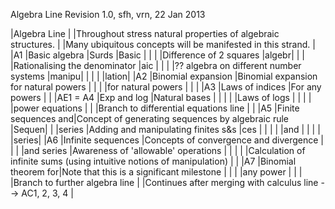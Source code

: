 
Algebra Line
Revision 1.0, sfh, vrn, 22 Jan 2013

|Algebra Line                                                                                                   |
|Throughout stress natural properties of algebraic structures.                                                  |
|Many ubiquitous concepts will be manifested in this strand.                                                    |
|A1         |Basic algebra       |Surds                                                                  |Basic |
|           |                    |Difference of 2 squares                                                |algebr|
|           |                    |Rationalising the denominator                                          |aic   |
|           |                    |?? algebra on different number systems                                 |manipu|
|           |                    |                                                                       |lation|
|A2         |Binomial expansion  |Binomial expansion for natural powers                                  |      |
|           |for natural powers  |                                                                       |      |
|A3         |Laws of indices     |For any powers                                                         |      |
|AE1 = A4   |Exp and log         |Natural bases                                                          |      |
|           |                    |Laws of logs                                                           |      |
|           |                    |power equations                                                        |      |
|Branch to differential equations line                                                                   |      |
|A5         |Finite sequences and|Concept of generating sequences by algebraic rule                      |Sequen|
|           |series              |Adding and manipulating finites s&s                                    |ces   |
|           |                    |                                                                       |and   |
|           |                    |                                                                       |series|
|A6         |Infinite sequences  |Concepts of convergence and divergence                                 |      |
|           |and series          |Awareness of 'allowable' operations                                    |      |
|           |                    |Calculation of infinite sums (using intuitive notions of manipulation) |      |
|A7         |Binomial theorem for|Note that this is a significant milestone                              |      |
|           |any power           |                                                                       |      |
|Branch to further algebra line                                                                                 |
|Continues after merging with calculus line --> AC1, 2, 3, 4                                                    |


